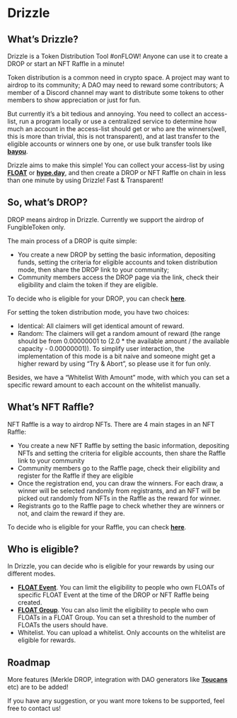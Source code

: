 # Drizzle

## What’s Drizzle?

Drizzle is a Token Distribution Tool #onFLOW! Anyone can use it to create a DROP or start an NFT Raffle in a minute!

Token distribution is a common need in crypto space. A project may want to airdrop to its community; A DAO may need to reward some contributors; A member of a Discord channel may want to distribute some tokens to other members to show appreciation or just for fun. 

But currently it’s a bit tedious and annoying. You need to collect an access-list, run a program locally or use a centralized service to determine how much an account in the access-list should get or who are the winners(well, this is more than trivial, this is not transparent), and at last transfer to the eligible accounts or winners one by one, or use bulk transfer tools like **[bayou](https://www.bayou33.app)**. 

Drizzle aims to make this simple! You can collect your access-list by using **[FLOAT](https://floats.city)** or **[hype.day](https://hype.day)**, and then create a DROP or NFT Raffle on chain in less than one minute by using Drizzle! Fast & Transparent!

## So, what’s DROP?

DROP means airdrop in Drizzle. Currently we support the airdrop of FungibleToken only. 

The main process of a DROP is quite simple:

- You create a new DROP by setting the basic information, depositing funds, setting the criteria for eligible accounts and token distribution mode, then share the DROP link to your community;
- Community members access the DROP page via the link, check their eligibility and claim the token if they are eligible.

To decide who is eligible for your DROP, you can check **[here](##-who-is-eligible?)**.

For setting the token distribution mode, you have two choices:

- Identical: All claimers will get identical amount of reward.
- Random: The claimers will get a random amount of reward (the range should be from 0.00000001 to (2.0 * the available amount / the available capacity - 0.00000001)). To simplify user interaction, the implementation of this mode is a bit naive and someone might get a higher reward by using “Try & Abort”, so please use it for fun only.

Besides, we have a “Whitelist With Amount” mode, with which you can set a specific reward amount to each account on the whitelist manually.

## What’s NFT Raffle?

NFT Raffle is a way to airdrop NFTs. There are 4 main stages in an NFT Raffle:

- You create a new NFT Raffle by setting the basic information, depositing NFTs and setting the criteria for eligible accounts, then share the Raffle link to your community
- Community members go to the Raffle page, check their eligibility and register for the Raffle if they are eligible
- Once the registration end, you can draw the winners. For each draw, a winner will be selected randomly from registrants, and an NFT will be picked out randomly from NFTs in the Raffle as the reward for winner.
- Registrants go to the Raffle page to check whether they are winners or not, and claim the reward if they are.

To decide who is eligible for your Raffle, you can check **[here](##-who-is-eligible?)**.

## Who is eligible?

In Drizzle, you can decide who is eligible for your rewards by using our different modes.

- **[FLOAT Event](https://floats.city)**. You can limit the eligibility to people who own FLOATs of specific FLOAT Event at the time of the DROP or NFT Raffle being created.
- **[FLOAT Group](https://floats.city)**. You can also limit the eligibility to people who own FLOATs in a FLOAT Group. You can set a threshold to the number of FLOATs the users should have.
- Whitelist. You can upload a whitelist. Only accounts on the whitelist are eligible for rewards.

## Roadmap

More features (Merkle DROP, integration with DAO generators like **[Toucans](https://toucans.app)** etc) are to be added!

If you have any suggestion, or you want more tokens to be supported, feel free to contact us!